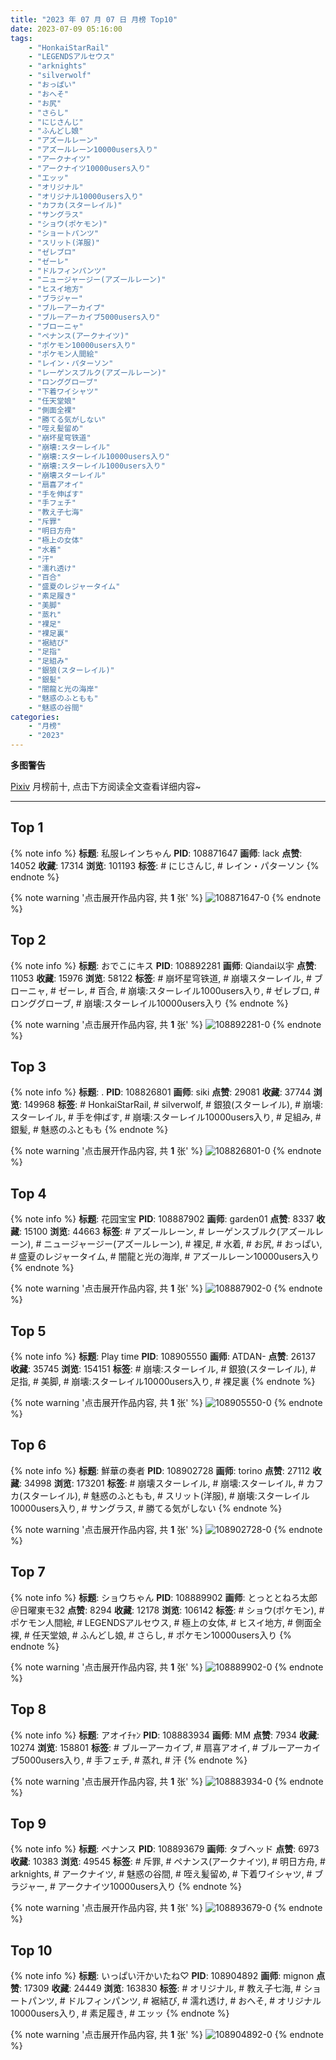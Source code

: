 ```yaml
---
title: "2023 年 07 月 07 日 月榜 Top10"
date: 2023-07-09 05:16:00
tags:
    - "HonkaiStarRail"
    - "LEGENDSアルセウス"
    - "arknights"
    - "silverwolf"
    - "おっぱい"
    - "おへそ"
    - "お尻"
    - "さらし"
    - "にじさんじ"
    - "ふんどし娘"
    - "アズールレーン"
    - "アズールレーン10000users入り"
    - "アークナイツ"
    - "アークナイツ10000users入り"
    - "エッッ"
    - "オリジナル"
    - "オリジナル10000users入り"
    - "カフカ(スターレイル)"
    - "サングラス"
    - "ショウ(ポケモン)"
    - "ショートパンツ"
    - "スリット(洋服)"
    - "ゼレブロ"
    - "ゼーレ"
    - "ドルフィンパンツ"
    - "ニュージャージー(アズールレーン)"
    - "ヒスイ地方"
    - "ブラジャー"
    - "ブルーアーカイブ"
    - "ブルーアーカイブ5000users入り"
    - "ブローニャ"
    - "ペナンス(アークナイツ)"
    - "ポケモン10000users入り"
    - "ポケモン人間絵"
    - "レイン・パターソン"
    - "レーゲンスブルク(アズールレーン)"
    - "ロンググローブ"
    - "下着ワイシャツ"
    - "任天堂娘"
    - "側面全裸"
    - "勝てる気がしない"
    - "咥え髪留め"
    - "崩坏星穹铁道"
    - "崩壊:スターレイル"
    - "崩壊:スターレイル10000users入り"
    - "崩壊:スターレイル1000users入り"
    - "崩壊スターレイル"
    - "扇喜アオイ"
    - "手を伸ばす"
    - "手フェチ"
    - "教え子七海"
    - "斥罪"
    - "明日方舟"
    - "極上の女体"
    - "水着"
    - "汗"
    - "濡れ透け"
    - "百合"
    - "盛夏のレジャータイム"
    - "素足履き"
    - "美脚"
    - "蒸れ"
    - "裸足"
    - "裸足裏"
    - "裾結び"
    - "足指"
    - "足組み"
    - "銀狼(スターレイル)"
    - "銀髪"
    - "闇龍と光の海岸"
    - "魅惑のふともも"
    - "魅惑の谷間"
categories:
    - "月榜"
    - "2023"
---
```


<i class="fa fa-triangle-exclamation"></i>**多图警告**<i class="fa fa-triangle-exclamation"></i>

[Pixiv](https://www.pixiv.net/) 月榜前十, 点击下方阅读全文查看详细内容~

<!-- more -->

---

## Top 1

{% note info %}
**标题**: 私服レインちゃん
**PID**: 108871647 **画师**: lack
**点赞**: 14052 **收藏**: 17314 **浏览**: 101193
**标签**: # にじさんじ, # レイン・パターソン
{% endnote %}

{% note warning '点击展开作品内容, 共 **1** 张' %}
![108871647-0](https://i.pixiv.re/img-original/img/2023/06/10/00/00/41/108871647_p0.png)
{% endnote %}

## Top 2

{% note info %}
**标题**: おでこにキス
**PID**: 108892281 **画师**: Qiandai以宇
**点赞**: 11053 **收藏**: 15976 **浏览**: 58122
**标签**: # 崩坏星穹铁道, # 崩壊スターレイル, # ブローニャ, # ゼーレ, # 百合, # 崩壊:スターレイル1000users入り, # ゼレブロ, # ロンググローブ, # 崩壊:スターレイル10000users入り
{% endnote %}

{% note warning '点击展开作品内容, 共 **1** 张' %}
![108892281-0](https://i.pixiv.re/img-original/img/2023/06/10/18/45/19/108892281_p0.jpg)
{% endnote %}

## Top 3

{% note info %}
**标题**: .
**PID**: 108826801 **画师**: siki
**点赞**: 29081 **收藏**: 37744 **浏览**: 149968
**标签**: # HonkaiStarRail, # silverwolf, # 銀狼(スターレイル), # 崩壊:スターレイル, # 手を伸ばす, # 崩壊:スターレイル10000users入り, # 足組み, # 銀髪, # 魅惑のふともも
{% endnote %}

{% note warning '点击展开作品内容, 共 **1** 张' %}
![108826801-0](https://i.pixiv.re/img-original/img/2023/06/08/11/17/42/108826801_p0.jpg)
{% endnote %}

## Top 4

{% note info %}
**标题**: 花园宝宝
**PID**: 108887902 **画师**: garden01
**点赞**: 8337 **收藏**: 15100 **浏览**: 44663
**标签**: # アズールレーン, # レーゲンスブルク(アズールレーン), # ニュージャージー(アズールレーン), # 裸足, # 水着, # お尻, # おっぱい, # 盛夏のレジャータイム, # 闇龍と光の海岸, # アズールレーン10000users入り
{% endnote %}

{% note warning '点击展开作品内容, 共 **1** 张' %}
![108887902-0](https://i.pixiv.re/img-original/img/2023/06/10/15/48/05/108887902_p0.jpg)
{% endnote %}

## Top 5

{% note info %}
**标题**: Play time
**PID**: 108905550 **画师**: ATDAN-
**点赞**: 26137 **收藏**: 35745 **浏览**: 154151
**标签**: # 崩壊:スターレイル, # 銀狼(スターレイル), # 足指, # 美脚, # 崩壊:スターレイル10000users入り, # 裸足裏
{% endnote %}

{% note warning '点击展开作品内容, 共 **1** 张' %}
![108905550-0](https://i.pixiv.re/img-original/img/2023/06/11/10/17/29/108905550_p0.jpg)
{% endnote %}

## Top 6

{% note info %}
**标题**: 鮮華の奏者
**PID**: 108902728 **画师**: torino
**点赞**: 27112 **收藏**: 34998 **浏览**: 173201
**标签**: # 崩壊スターレイル, # 崩壊:スターレイル, # カフカ(スターレイル), # 魅惑のふともも, # スリット(洋服), # 崩壊:スターレイル10000users入り, # サングラス, # 勝てる気がしない
{% endnote %}

{% note warning '点击展开作品内容, 共 **1** 张' %}
![108902728-0](https://i.pixiv.re/img-original/img/2023/06/11/00/00/41/108902728_p0.jpg)
{% endnote %}

## Top 7

{% note info %}
**标题**: ショウちゃん
**PID**: 108889902 **画师**: とっととねろ太郎＠日曜東モ32
**点赞**: 8294 **收藏**: 12178 **浏览**: 106142
**标签**: # ショウ(ポケモン), # ポケモン人間絵, # LEGENDSアルセウス, # 極上の女体, # ヒスイ地方, # 側面全裸, # 任天堂娘, # ふんどし娘, # さらし, # ポケモン10000users入り
{% endnote %}

{% note warning '点击展开作品内容, 共 **1** 张' %}
![108889902-0](https://i.pixiv.re/img-original/img/2023/06/10/17/17/33/108889902_p0.png)
{% endnote %}

## Top 8

{% note info %}
**标题**: アオイﾁｬﾝ
**PID**: 108883934 **画师**: MM
**点赞**: 7934 **收藏**: 10274 **浏览**: 158801
**标签**: # ブルーアーカイブ, # 扇喜アオイ, # ブルーアーカイブ5000users入り, # 手フェチ, # 蒸れ, # 汗
{% endnote %}

{% note warning '点击展开作品内容, 共 **1** 张' %}
![108883934-0](https://i.pixiv.re/img-original/img/2023/06/10/12/24/18/108883934_p0.png)
{% endnote %}

## Top 9

{% note info %}
**标题**: ペナンス
**PID**: 108893679 **画师**: タブヘッド
**点赞**: 6973 **收藏**: 10383 **浏览**: 49545
**标签**: # 斥罪, # ペナンス(アークナイツ), # 明日方舟, # arknights, # アークナイツ, # 魅惑の谷間, # 咥え髪留め, # 下着ワイシャツ, # ブラジャー, # アークナイツ10000users入り
{% endnote %}

{% note warning '点击展开作品内容, 共 **1** 张' %}
![108893679-0](https://i.pixiv.re/img-original/img/2023/06/10/19/34/56/108893679_p0.jpg)
{% endnote %}

## Top 10

{% note info %}
**标题**: いっぱい汗かいたね♡
**PID**: 108904892 **画师**: mignon
**点赞**: 17309 **收藏**: 24449 **浏览**: 163830
**标签**: # オリジナル, # 教え子七海, # ショートパンツ, # ドルフィンパンツ, # 裾結び, # 濡れ透け, # おへそ, # オリジナル10000users入り, # 素足履き, # エッッ
{% endnote %}

{% note warning '点击展开作品内容, 共 **1** 张' %}
![108904892-0](https://i.pixiv.re/img-original/img/2023/06/11/01/00/52/108904892_p0.jpg)
{% endnote %}
